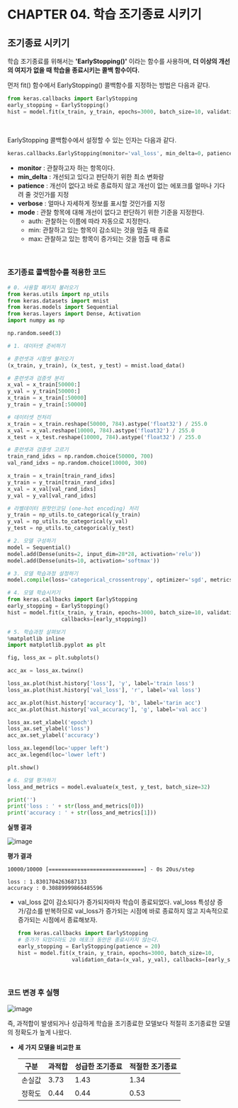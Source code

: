 # CHAPTER 04. 학습 조기종료 시키기

## 조기종료 시키기

학습 조기종료를 위해서는 **'EarlyStopping()'** 이라는 함수를 사용하며, **더 이상의 개선의 여지가 없을 때 학습을 종료시키는 콜백 함수이다.**

먼저 fit() 함수에서 EarlyStopping() 콜백함수를 지정하는 방법은 다음과 같다.

```python
from keras.callbacks import EarlyStopping
early_stopping = EarlyStopping()
hist = model.fit(x_train, y_train, epochs=3000, batch_size=10, validation_data=(x_val, y_val), callbacks=[early_stopping])
```

<br>

EarlyStopping 콜백함수에서 설정할 수 있는 인자는 다음과 같다.

```python
keras.callbacks.EarlyStopping(monitor='val_loss', min_delta=0, patience=0, verbose=0, mode='auto')
```

* **monitor** : 관찰하고자 하는 항목이다.
* **min_delta** : 개선되고 있다고 판단하기 위한 최소 변화랑
* **patience** : 개선이 없다고 바로 종료하지 않고 개선이 없는 에포크를 얼마나 기다려 줄 것인가를 지정
* **verbose** : 얼마나 자세하게 정보를 표시할 것인가를 지정
* **mode** : 관찰 항목에 대해 개선이 없다고 판단하기 위한 기준을 지정한다.
  * auth: 관찰하는 이름에 따라 자동으로 지정한다.
  * min: 관찰하고 있는 항목이 감소되는 것을 멈출 때 종료
  * max: 관찰하고 있는 항목이 증가되는 것을 멈출 때 종료

<br>

### 조기종료 콜백함수를 적용한 코드

```python
# 0. 사용할 패키지 불러오기
from keras.utils import np_utils
from keras.datasets import mnist
from keras.models import Sequential
from keras.layers import Dense, Activation
import numpy as np

np.random.seed(3)

# 1. 데이터셋 준비하기

# 훈련셋과 시험셋 불러오기
(x_train, y_train), (x_test, y_test) = mnist.load_data()

# 훈련셋과 검증셋 분리
x_val = x_train[50000:]
y_val = y_train[50000:]
x_train = x_train[:50000]
y_train = y_train[:50000]

# 데이터셋 전처리
x_train = x_train.reshape(50000, 784).astype('float32') / 255.0
x_val = x_val.reshape(10000, 784).astype('float32') / 255.0
x_test = x_test.reshape(10000, 784).astype('float32') / 255.0

# 훈련셋과 검증셋 고르기
train_rand_idxs = np.random.choice(50000, 700)
val_rand_idxs = np.random.choice(10000, 300)

x_train = x_train[train_rand_idxs]
y_train = y_train[train_rand_idxs]
x_val = x_val[val_rand_idxs]
y_val = y_val[val_rand_idxs]

# 라벨데이터 원핫인코딩 (one-hot encoding) 처리
y_train = np_utils.to_categorical(y_train)
y_val = np_utils.to_categorical(y_val)
y_test = np_utils.to_categorical(y_test)

# 2. 모델 구성하기
model = Sequential()
model.add(Dense(units=2, input_dim=28*28, activation='relu'))
model.add(Dense(units=10, activation='softmax'))

# 3. 모델 학습과정 설정하기
model.compile(loss='categorical_crossentropy', optimizer='sgd', metrics=['accuracy'])

# 4. 모델 학습시키기
from keras.callbacks import EarlyStopping
early_stopping = EarlyStopping()
hist = model.fit(x_train, y_train, epochs=3000, batch_size=10, validation_data=(x_val, y_val),
                 callbacks=[early_stopping])

# 5. 학습과정 살펴보기
%matplotlib inline
import matplotlib.pyplot as plt

fig, loss_ax = plt.subplots()

acc_ax = loss_ax.twinx()

loss_ax.plot(hist.history['loss'], 'y', label='train loss')
loss_ax.plot(hist.history['val_loss'], 'r', label='val loss')

acc_ax.plot(hist.history['accuracy'], 'b', label='tarin acc')
acc_ax.plot(hist.history['val_accuracy'], 'g', label='val acc')

loss_ax.set_xlabel('epoch')
loss_ax.set_ylabel('loss')
acc_ax.set_ylabel('accuracy')

loss_ax.legend(loc='upper left')
acc_ax.legend(loc='lower left')

plt.show()

# 6. 모델 평가하기
loss_and_metrics = model.evaluate(x_test, y_test, batch_size=32)

print('')
print('loss : ' + str(loss_and_metrics[0]))
print('accuracy : ' + str(loss_and_metrics[1]))
```

**실행 결과**

![image](https://user-images.githubusercontent.com/43431081/80436118-56c34380-8939-11ea-8a10-db9413381e01.png)

**평가 결과**

```
10000/10000 [==============================] - 0s 20us/step

loss : 1.8301704263687133
accuracy : 0.30889999866485596
```

* val_loss 값이 감소되다가 증가되자마자 학습이 종료되었다. val_loss 특성상 증가/감소를 반복하므로 val_loss가 증가되는 시점에 바로 종료하지 않고 지속적으로 증가되는 시점에서 종료해보자.

  ```python
  from keras.callbacks import EarlyStopping
  # 증가가 되었더라도 20 에포크 동안은 종료시키지 않는다.
  early_stopping = EarlyStopping(patience = 20)
  hist = model.fit(x_train, y_train, epochs=3000, batch_size=10,
                   validation_data=(x_val, y_val), callbacks=[early_stopping])
  ```

<br>

### 코드 변경 후 실행

![image](https://user-images.githubusercontent.com/43431081/80436401-00a2d000-893a-11ea-842d-eedb7da01199.png)

즉, 과적합이 발생되거나 성급하게 학습을 조기종료한 모델보다 적절히 조기종료한 모델의 정확도가 높게 나왔다.

* **세 가지 모델을 비교한 표**

  | 구분   | 과적합 | 성급한 조기종료 | 적절한 조기종료 |
  | ------ | ------ | --------------- | --------------- |
  | 손실값 | 3.73   | 1.43            | 1.34            |
  | 정확도 | 0.44   | 0.44            | 0.53            |